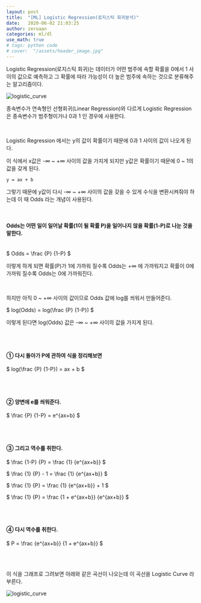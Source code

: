 ```yaml
---
layout: post
title:  "[ML] Logistic Regression(로지스틱 회귀분석)"
date:   2020-06-02 21:03:25
author: zeroaan
categories: ml/dl
use_math: true
# tags: python code
# cover:  "/assets/header_image.jpg"
---
```


Logistic Regression(로지스틱 회귀)는 데이터가 어떤 범주에 속할 확률을 0에서 1 사이의 값으로 예측하고 그 확률에 따라 가능성이 더 높은 범주에 속하는 것으로 분류해주는 알고리즘이다.

![logistic_curve]({{site.baseurl}}/img/logistic_curve.png)

종속변수가 연속형인 선형회귀(Linear Regression)와 다르게 Logistic Regression은 종속변수가 범주형이거나 0과 1 인 경우에 사용한다.

<br>

Logistic Regression 에서는 y의 값이 확률이기 때문에 0과 1 사이의 값이 나오게 된다.

이 식에서 x값은 -∞ ~ +∞ 사이의 값을 가지게 되지만 y값은 확률이기 때문에 0 ~ 1의 값을 갖게 된다.

`y = ax + b`

그렇기 때문에 y값이 다시 -∞ ~ +∞ 사이의 값을 갖을 수 있게 수식을 변환시켜줘야 하는데 이 때 Odds 라는 개념이 사용된다.

<br>

#### Odds는 어떤 일이 일어날 확률(1이 될 확률 P)을 일어나지 않을 확률(1-P)로 나눈 것을 말한다.
<br>
$ Odds = \frac {P} {1-P} $

이렇게 하게 되면 확률(P)가 1에 가까워 질수록 Odds는 +∞ 에 가까워지고 확률이 0에 가까워 질수록 Odds는 0에 가까워진다.

<br>

하지만 아직 0 ~ +∞ 사이의 값이므로 Odds 값에 log를 씌워서 만들어준다.

$ log(Odds) = log(\frac {P} {1-P}) $ 

이렇게 된다면 log(Odds) 값은 -∞ ~ +∞ 사이의 값을 가지게 된다.

<br><br>

#### ① 다시 돌아가 P에 관하여 식을 정리해보면

$ log(\frac {P} {1-P}) = ax + b $

<br><br>

#### ② 양변에 e를 씌워준다.

$ \frac {P} {1-P} =  e^{ax+b} $ 

<br><br>

#### ③ 그리고 역수를 취한다.

$ \frac {1-P} {P} = \frac {1} {e^{ax+b}} $

$ \frac {1} {P} - 1 = \frac {1} {e^{ax+b}} $

$ \frac {1} {P} = \frac {1} {e^{ax+b}} + 1 $

$ \frac {1} {P} = \frac {1 + e^{ax+b}} {e^{ax+b}} $

<br><br>

#### ④ 다시 역수를 취한다.

$ P = \frac {e^{ax+b}} {1 + e^{ax+b}}  $

<br><br>

이 식을 그래프로 그려보면 아래와 같은 곡선이 나오는데 이 곡선을 Logistic Curve 라 부른다.

![logistic_curve]({{site.baseurl}}/img/logistic_curve.png)